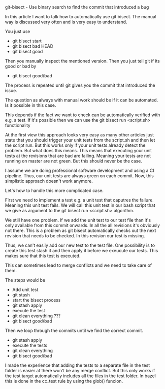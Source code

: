 git-bisect - Use binary search to find the commit that introduced a bug

In this article I want to talk how to automatically use git bisect. The manual way is discussed
very often and is very easy to understand.


You just use
* git bisect start
* git bisect bad HEAD
* git bisect good <hash of good commit>

Then you manually inspect the mentioned version. Then you just tell git if its good or bad by
* git bisect good/bad

The process is repeated until git gives you the commit that introduced the issue. 

The question as always with manual work should be if it can be automated. Is it possible in this case.

This depends if the fact we want to check can be automatically verified with e.g. a test. If it's possible then we can use the git bisect run <script.sh> functionality


At the first view this approach looks very easy as many other articles just state that you should trigger your unit tests from the script.sh and then let the script run. But this works only if your unit tests already detect the problem. But what does this means. This means that executing your unit tests at the revisions that are bad are failing. Meaning your tests are not running on master are not green. But this should never be the case. 

I assume we are doing professional software development and using a CI pipeline. Thus, our unit tests are always green on each commit. Now, this simplistic approach doesn't work anymore.

Let's how to handle this more complicated case.

First we need to implement a test e.g. a unit test that caputres the failure. Meaning this unit test fails. We will call this unit test in our bash script that we give as argument to the git bisect run <script.sh> algorithm.

We still have one problem. If we add the unit test to our test file than it's only available from this commit onwards. In all the all revisions it's obviously not there. This is a problem as git bisect automatically checks out the next revision that needs to be checked. In this revision our test is missing. 

Thus, we can't easily add our new test to the test file. One possibility is to create this test stash it and then apply it before we exeucute our tests. This makes sure that this test is executed. 

This can sometimes lead to merge conflicts and we need to take care of them.

The steps would be 

* Add unit test
* git stash
* start the bisect process
* git stash apply
* execute the test
* git clean everything ???
* git bisect good/bad


Then we loop through the commits until we find the correct commit.
* git stash apply
* execute the tests
* git clean everything
* git bisect good/bad

I made the experience that adding the tests to a separate file in the test folder is easier at there won't be
any merge conflict. But this only works if the test target automatically includes all the files in the test folder. In bazel this is done in the cc_test rule by using the glob() funcion.



